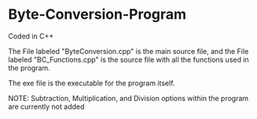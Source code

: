 # Byte-Conversion-Program

Coded in C++

The File labeled "ByteConversion.cpp" is the main source file, and the File labeled "BC_Functions.cpp" is the source file with all the functions used in the program.

The exe file is the executable for the program itself.


NOTE: Subtraction, Multiplication, and Division options within the program are currently not added
